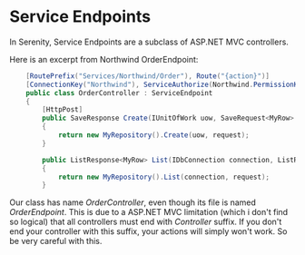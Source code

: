 # Service Endpoints

In Serenity, Service Endpoints are a subclass of ASP.NET MVC controllers.

Here is an excerpt from Northwind OrderEndpoint:

```cs
    [RoutePrefix("Services/Northwind/Order"), Route("{action}")]
    [ConnectionKey("Northwind"), ServiceAuthorize(Northwind.PermissionKeys.General)]
    public class OrderController : ServiceEndpoint
    {
        [HttpPost]
        public SaveResponse Create(IUnitOfWork uow, SaveRequest<MyRow> request)
        {
            return new MyRepository().Create(uow, request);
        }

        public ListResponse<MyRow> List(IDbConnection connection, ListRequest request)
        {
            return new MyRepository().List(connection, request);
        }
```

Our class has name *OrderController*, even though its file is named *OrderEndpoint*. This is due to a ASP.NET MVC limitation (which i don't find so logical) that all controllers must end with *Controller* suffix. If you don't end your controller with this suffix, your actions will simply won't work. So be very careful with this.



